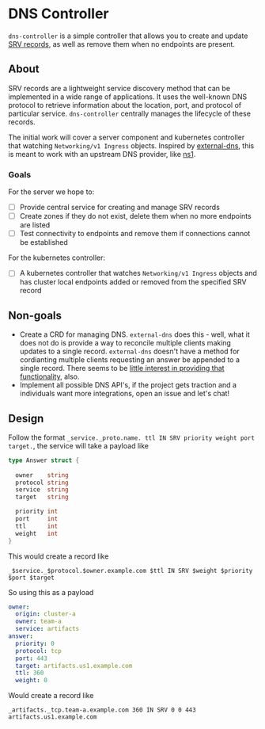 # DNS Controller

`dns-controller` is a simple controller that allows you to create and update [SRV records](https://datatracker.ietf.org/doc/html/rfc2782), as well as remove them when no endpoints are present.

## About

SRV records are a lightweight service discovery method that can be implemented in a wide range of applications. It uses the well-known DNS protocol to retrieve information about the location, port, and protocol of particular service. `dns-controller` centrally manages the lifecycle of these records.

The initial work will cover a server component and kubernetes controller that watching `Networking/v1 Ingress` objects. Inspired by [external-dns](https://github.com/kubernetes-sigs/external-dns), this is meant to work with an upstream DNS provider, like [ns1](ns1.com).

### Goals

For the server we hope to:

* [ ] Provide central service for creating and manage SRV records
* [ ] Create zones if they do not exist, delete them when no more endpoints are listed
* [ ] Test connectivity to endpoints and remove them if connections cannot be established

For the kubernetes controller:

* [ ] A kubernetes controller that watches `Networking/v1 Ingress` objects and has cluster local endpoints added or removed from the specified SRV record

## Non-goals

* Create a CRD for managing DNS. `external-dns` does this - well, what it does not do is provide a way to reconcile multiple clients making updates to a single record. `external-dns` doesn't have a method for cordianting multiple clients requesting an answer be appended to a single record. There seems to be [little interest in providing that functionality](https://github.com/kubernetes-sigs/external-dns/issues/1441), also.
* Implement all possible DNS API's, if the project gets traction and a individuals want more integrations, open an issue and let's chat!

## Design

Follow the format `_service._proto.name. ttl IN SRV priority weight port target.`, the service will take a payload like

```go
type Answer struct {
 
  owner    string
  protocol string
  service  string
  target   string

  priority int
  port     int
  ttl      int
  weight   int
}
```

This would create a record like

```
_$service._$protocol.$owner.example.com $ttl IN SRV $weight $priority $port $target
```

So using this as a payload

```yaml
owner:
  origin: cluster-a
  owner: team-a
  service: artifacts
answer:  
  priority: 0
  protocol: tcp
  port: 443
  target: artifacts.us1.example.com
  ttl: 360
  weight: 0
```

Would create a record like

```text
_artifacts._tcp.team-a.example.com 360 IN SRV 0 0 443 artifacts.us1.example.com
```
